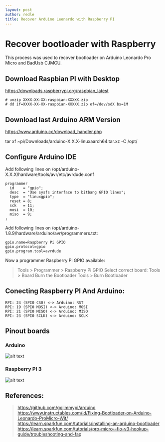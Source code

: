 ```yaml
---
layout: post
author: redle
title: Recover Arduino Leonardo with Raspberry PI
---
```


# Recover bootloader with Raspberry

This process was used to recover bootloader on Arduino Leonardo Pro Micro and BadUsb CJMCU.



## Download Raspbian PI with Desktop
https://downloads.raspberrypi.org/raspbian_latest

```
# unzip XXXX-XX-XX-raspbian-XXXXX.zip
# dd if=XXXX-XX-XX-raspbian-XXXXX.zip of=/dev/sdX bs=1M
```

## Download last Arduino ARM Version
https://www.arduino.cc/download_handler.php

tar xf ~pi/Downloads/arduino-X.X.X-linuxaarch64.tar.xz -C /opt/


## Configure Arduino IDE

Add following lines on /opt/arduino-X.X.X/hardware/tools/avr/etc/avrdude.conf

```
programmer
  id    = "gpio";
  desc  = "Use sysfs interface to bitbang GPIO lines";
  type  = "linuxgpio";
  reset = 8;
  sck   = 11;
  mosi  = 10;
  miso  = 9;
;
```

Add following lines on /opt/arduino-1.8.9/hardware/arduino/avr/programmers.txt:
```
gpio.name=Raspberry Pi GPIO
gpio.protocol=gpio
gpio.program.tool=avrdude

```

Now a programmer Raspberry Pi GPIO available:
> Tools > Programmer > Raspberry Pi GPIO
Select correct board:
> Tools > Board 
Burn the Bootloader
Tools > Burn Bootloader


## Conecting Raspberry PI And Arduino:
```
RPI: 24 (SPI0 CS0) <-> Arduino: RST
RPI: 19 (SPI0 MOSI) <-> Arduino: MOSI
RPI: 21 (SPI0 MISO) <-> Arduino: MISO
RPI: 23 (SPI0 SCLK) <-> Arduino: SCLK
```

## Pinout boards

### Arduino
![alt text](https://simba-os.readthedocs.io/en/latest/_images/arduino-pro-micro-pinout.png "Pinout Arduino Pro Micro")

### Raspberry PI 3
![alt text](https://camo.githubusercontent.com/3af697a8467ed5288e78a473e873625fa2b9811c/68747470733a2f2f6d6172636f6d696e657276612e626c6f622e636f72652e77696e646f77732e6e65742f70686f746f732f5261737062657272795069325f50696e6f75742e706e67 "Pinout Raspberry PI 3")

## References:
> <https://github.com/gojimmypi/arduino>
> <https://www.instructables.com/id/Fixing-Bootloader-on-Arduino-Leonardo-ProMicro-Wit/>
> <https://learn.sparkfun.com/tutorials/installing-an-arduino-bootloader>
> <https://learn.sparkfun.com/tutorials/pro-micro--fio-v3-hookup-guide/troubleshooting-and-faq>